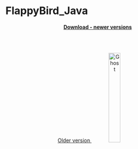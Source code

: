 # FlappyBird_Java

<p align="center"><a href="https://www.mediafire.com/file/4deqzvm4vib3isx/app-debug.apk/file" download><b>Download - newer versions</b></a></p>

<br>
<br>

<p align="center">
<a href="https://github.com/KRBNJSF/FlappyBird_Java/raw/master/app-debug.apk" download>
 Older version
 <img src="https://user-images.githubusercontent.com/90755554/164563628-6a321da5-c2d2-4c80-97e0-8d55529d44bb.png" alt="Ghost" width="25%">
</a>
 </p>
